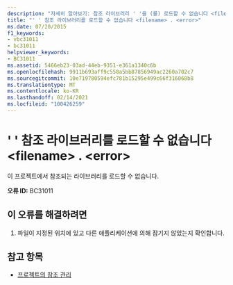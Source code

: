 ```yaml
---
description: "자세히 알아보기: 참조 라이브러리 ' '을 (를) 로드할 수 없습니다 <filename> . <error>"
title: "' ' 참조 라이브러리를 로드할 수 없습니다 <filename> . <error>"
ms.date: 07/20/2015
f1_keywords:
- vbc31011
- bc31011
helpviewer_keywords:
- BC31011
ms.assetid: 5466eb23-03ad-44eb-9351-e361a1340c6b
ms.openlocfilehash: 9911b693aff9c558a5bb87856949ac2260a702c7
ms.sourcegitcommit: 10e719780594efc781b15295e499c66f316068b8
ms.translationtype: MT
ms.contentlocale: ko-KR
ms.lasthandoff: 02/14/2021
ms.locfileid: "100426259"
---
```

# <a name="unable-to-load-referenced-library-filename-error"></a>' ' 참조 라이브러리를 로드할 수 없습니다 \<filename> . \<error>

이 프로젝트에서 참조되는 라이브러리를 로드할 수 없습니다.  
  
 **오류 ID:** BC31011  
  
## <a name="to-correct-this-error"></a>이 오류를 해결하려면  
  
1. 파일이 지정된 위치에 있고 다른 애플리케이션에 의해 잠기지 않았는지 확인합니다.  
  
## <a name="see-also"></a>참고 항목

- [프로젝트의 참조 관리](/visualstudio/ide/managing-references-in-a-project)
